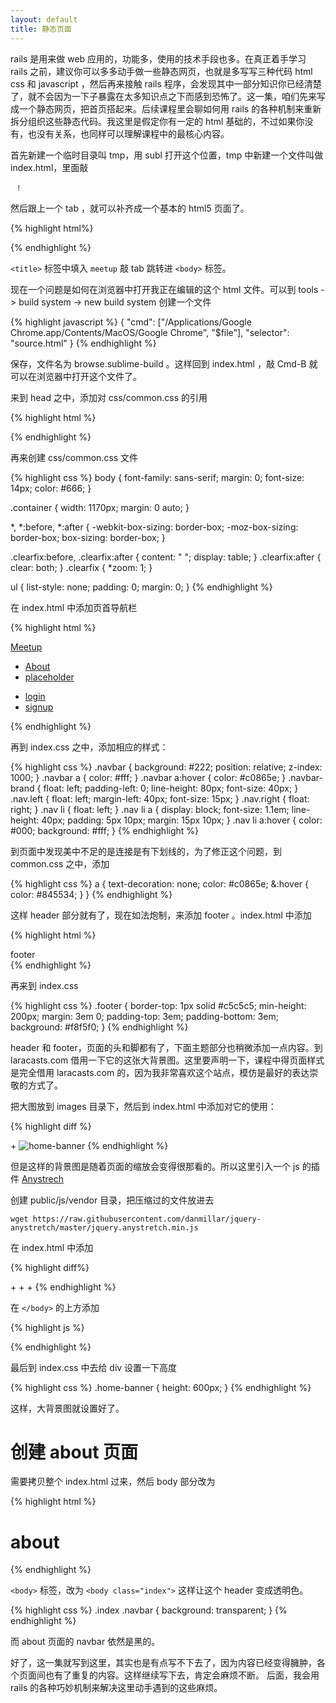 ```yaml
---
layout: default
title: 静态页面
---
```


<!--
     - 也不一定非要再后面一集里面就把所有的巧妙机制都展示了，可以分几个视频逐步抽出，不足的素材部分也可以逐步添加进来的
 -->

rails 是用来做 web 应用的，功能多，使用的技术手段也多。在真正着手学习 rails 之前，建议你可以多多动手做一些静态网页，也就是多写写三种代码 html css 和 javascript ，然后再来接触 rails 程序，会发现其中一部分知识你已经清楚了，就不会因为一下子暴露在太多知识点之下而感到恐怖了。这一集，咱们先来写成一个静态网页，把首页搭起来。后续课程里会聊如何用 rails 的各种机制来重新拆分组织这些静态代码。我这里是假定你有一定的 html 基础的，不过如果你没有，也没有关系，也同样可以理解课程中的最核心内容。

首先新建一个临时目录叫 tmp，用 subl 打开这个位置，tmp 中新建一个文件叫做 index.html，里面敲

     ！

然后跟上一个 tab ，就可以补齐成一个基本的 html5 页面了。

{% highlight html%}
<!DOCTYPE html>
<html lang="en">
<head>
  <meta charset="UTF-8">
  <title>Document</title>
</head>
<body>

</body>
</html>
{% endhighlight %}

`<title>` 标签中填入 `meetup` 敲 tab 跳转进 `<body>` 标签。

现在一个问题是如何在浏览器中打开我正在编辑的这个 html 文件。可以到 tools -> build system -> new build system 创建一个文件

{% highlight javascript %}
{
    "cmd": ["/Applications/Google Chrome.app/Contents/MacOS/Google Chrome", "$file"],
    "selector": "source.html"
}
{% endhighlight %}

保存，文件名为 browse.sublime-build 。这样回到 index.html ，敲 Cmd-B 就可以在浏览器中打开这个文件了。

来到 head 之中，添加对 css/common.css 的引用

{% highlight html %}
<link rel="stylesheet" href="css/common.css">
{% endhighlight %}

再来创建 css/common.css 文件

{% highlight css %}
body {
  font-family: sans-serif;
  margin: 0;
  font-size: 14px;
  color: #666;
}

.container {
  width: 1170px;
  margin: 0 auto;
}

*, *:before, *:after {
  -webkit-box-sizing: border-box;
  -moz-box-sizing: border-box;
  box-sizing: border-box;
}

.clearfix:before,
.clearfix:after {
  content: " ";
  display: table;
}
.clearfix:after {
  clear: both;
}
.clearfix {
  *zoom: 1;
}

ul {
  list-style: none;
  padding: 0;
  margin: 0;
}
{% endhighlight %}

在 index.html 中添加页首导航栏

{% highlight html %}
<div class="navbar clearfix">
  <div class="container">
    <a class="navbar-brand" href="/">
      Meetup
    </a>
    <ul class="nav left">
      <li><a href="/#about">About</a></li>
      <li><a href="#">placeholder</a></li>
    </ul>
    <ul class="nav right">
      <li><a href="#">login</a></li>
      <li><a href="#">signup</a></li>
    </ul>
  </div>
</div>
{% endhighlight %}

再到 index.css 之中，添加相应的样式：

{% highlight css %}
.navbar {
  background: #222;
  position: relative;
  z-index: 1000;
}
.navbar a {
  color: #fff;
}
.navbar a:hover {
  color: #c0865e;
}
.navbar-brand {
  float: left;
  padding-left: 0;
  line-height: 80px;
  font-size: 40px;
}
.nav.left {
  float: left;
  margin-left: 40px;
  font-size: 15px;
}
.nav.right {
  float: right;
}
.nav  li {
  float: left;
}
.nav  li  a {
  display: block;
  font-size: 1.1em;
  line-height: 40px;
  padding: 5px 10px;
  margin: 15px 10px;
}
.nav  li  a:hover {
  color: #000;
  background: #fff;
}
{% endhighlight %}


到页面中发现美中不足的是连接是有下划线的，为了修正这个问题，到 common.css 之中，添加

{% highlight css %}
a {
  text-decoration: none;
  color: #c0865e;
  &:hover {
    color: #845534;
  }
}
{% endhighlight %}


这样 header 部分就有了，现在如法炮制，来添加 footer 。index.html 中添加

{% highlight html %}
<div class="footer">
  <div class="container">
    footer
  </div>
</div>
{% endhighlight %}

再来到 index.css

{% highlight css %}
.footer {
  border-top: 1px solid #c5c5c5;
  min-height: 200px;
  margin: 3em 0;
  padding-top: 3em;
  padding-bottom: 3em;
  background: #f8f5f0;
}
{% endhighlight %}

header 和 footer，页面的头和脚都有了，下面主题部分也稍微添加一点内容。到 laracasts.com 借用一下它的这张大背景图。这里要声明一下，课程中得页面样式是完全借用 laracasts.com 的，因为我非常喜欢这个站点，模仿是最好的表达崇敬的方式了。

把大图放到 images 目录下，然后到 index.html 中添加对它的使用：

{% highlight diff %}
<body>
+ <img src="images/home-banner-bg.jpg" alt="home-banner">
</body>
{% endhighlight %}

但是这样的背景图是随着页面的缩放会变得很那看的。所以这里引入一个 js 的插件 [Anystrech](https://github.com/danmillar/jquery-anystretch)

创建 public/js/vendor 目录，把压缩过的文件放进去

    wget https://raw.githubusercontent.com/danmillar/jquery-anystretch/master/jquery.anystretch.min.js

在 index.html 中添加

{% highlight diff%}
   <link rel="stylesheet" href="css/common.css">
+  <script src="http://code.jquery.com/jquery-1.11.0.min.js"></script>
+  <script src="http://code.jquery.com/jquery-migrate-1.2.1.min.js"></script>
+  <script src="js/vendor/jquery.anystretch.min.js"></script>
 </head>
{% endhighlight %}

在 `</body>` 的上方添加

{% highlight js %}
<script>
  $('.home-banner').anystretch();
</script>
{% endhighlight %}

最后到 index.css 中去给 div 设置一下高度

{% highlight css %}
.home-banner {
  height: 600px;
}
{% endhighlight %}

这样，大背景图就设置好了。


# 创建 about 页面

需要拷贝整个 index.html 过来，然后 body 部分改为

{% highlight html %}
<h1>about</h1>
{% endhighlight %}


`<body>` 标签，改为 `<body class="index">` 这样让这个 header 变成透明色。

{% highlight css %}
.index .navbar {
  background: transparent;
}
{% endhighlight %}

而 about 页面的 navbar 依然是黑的。

好了，这一集就写到这里，其实也是有点写不下去了，因为内容已经变得臃肿，各个页面间也有了重复的内容。这样继续写下去，肯定会麻烦不断。 后面，我会用 rails 的各种巧妙机制来解决这里动手遇到的这些麻烦。

<!--
- 下面的内容是后续视频的注意事项：
这一集的内容不要太多，最重要的是为后面的“使用 rails 巧妙重构静态页面”的部分做素材准备。

- asset pipeline 的各种机制
  - css to sass -> 所以静态页面例子里面要有 brand-color 被复用到好几个地方的情况
  - js -> anystrech 的文件可以放到 vendor 下面，同时 jquery 可以删除，因为 rails 默认支持 jquery
  - 文件要从 public 中移除，放到 views 文件夹里
  - 同时后缀名改为 .html.erb
  - 给出 root: => "pages#welcome" 的 route


- 图片
  - 有固定的位置放文件
- css
  - 可以用 sass
- js
  - 可以分开 js 文件
  - 最后用 sprocket 合并成一个
 -->
